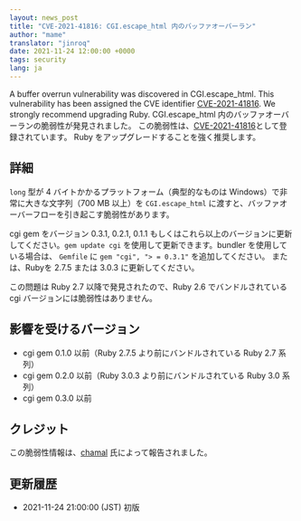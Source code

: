 ```yaml
---
layout: news_post
title: "CVE-2021-41816: CGI.escape_html 内のバッファオーバーラン"
author: "mame"
translator: "jinroq"
date: 2021-11-24 12:00:00 +0000
tags: security
lang: ja
---
```


A buffer overrun vulnerability was discovered in CGI.escape_html.
This vulnerability has been assigned the CVE identifier [CVE-2021-41816](https://nvd.nist.gov/vuln/detail/CVE-2021-41816).
We strongly recommend upgrading Ruby.
CGI.escape_html 内のバッファオーバーランの脆弱性が発見されました。
この脆弱性は、[CVE-2021-41816](https://nvd.nist.gov/vuln/detail/CVE-2021-41816)として登録されています。
Ruby をアップグレードすることを強く推奨します。

## 詳細

`long` 型が 4 バイトかかるプラットフォーム（典型的なものは Windows）で非常に大きな文字列（700 MB 以上）を `CGI.escape_html` に渡すと、バッファオーバーフローを引き起こす脆弱性があります。

cgi gem をバージョン 0.3.1, 0.2.1, 0.1.1 もしくはこれら以上のバージョンに更新してください。`gem update cgi` を使用して更新できます。bundler を使用している場合は、 `Gemfile` に `gem "cgi", "> = 0.3.1"` を追加してください。
または、Rubyを 2.7.5 または 3.0.3 に更新してください。

この問題は Ruby 2.7 以降で発見されたので、Ruby 2.6 でバンドルされている cgi バージョンには脆弱性はありません。

## 影響を受けるバージョン

* cgi gem 0.1.0 以前（Ruby 2.7.5 より前にバンドルされている Ruby 2.7 系列）
* cgi gem 0.2.0 以前（Ruby 3.0.3 より前にバンドルされている Ruby 3.0 系列）
* cgi gem 0.3.0 以前

## クレジット

この脆弱性情報は、[chamal](https://hackerone.com/chamal) 氏によって報告されました。

## 更新履歴

* 2021-11-24 21:00:00 (JST) 初版
